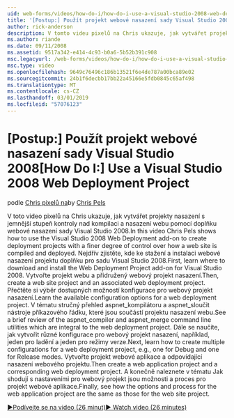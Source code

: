 ```yaml
---
uid: web-forms/videos/how-do-i/how-do-i-use-a-visual-studio-2008-web-deployment-project
title: '[Postup:] Použít projekt webové nasazení sady Visual Studio 2008 | Dokumentace Microsoftu'
author: rick-anderson
description: V tomto videu pixelů na Chris ukazuje, jak vytvářet projekty nasazení s jemnější stupeň kontroly nad jak pomocí doplňku Visual Studio 2008 webové nasazení...
ms.author: riande
ms.date: 09/11/2008
ms.assetid: 9517a342-e414-4c93-b0a6-5b52b391c908
msc.legacyurl: /web-forms/videos/how-do-i/how-do-i-use-a-visual-studio-2008-web-deployment-project
msc.type: video
ms.openlocfilehash: 9649c76496c186b13521f6e4de787a00bca89e02
ms.sourcegitcommit: 24b1f6decbb17bb22a45166e5fdb0845c65af498
ms.translationtype: MT
ms.contentlocale: cs-CZ
ms.lasthandoff: 03/01/2019
ms.locfileid: "57076123"
---
```

<a name="how-do-i-use-a-visual-studio-2008-web-deployment-project"></a><span data-ttu-id="c936f-103">[Postup:] Použít projekt webové nasazení sady Visual Studio 2008</span><span class="sxs-lookup"><span data-stu-id="c936f-103">[How Do I:] Use a Visual Studio 2008 Web Deployment Project</span></span>
====================
<span data-ttu-id="c936f-104">podle [Chris pixelů na](https://twitter.com/chrispels)</span><span class="sxs-lookup"><span data-stu-id="c936f-104">by [Chris Pels](https://twitter.com/chrispels)</span></span>

<span data-ttu-id="c936f-105">V toto video pixelů na Chris ukazuje, jak vytvářet projekty nasazení s jemnější stupeň kontroly nad kompilaci a nasazení webu pomocí doplňku webové nasazení sady Visual Studio 2008.</span><span class="sxs-lookup"><span data-stu-id="c936f-105">In this video Chris Pels shows how to use the Visual Studio 2008 Web Deployment add-on to create deployment projects with a finer degree of control over how a web site is compiled and deployed.</span></span> <span data-ttu-id="c936f-106">Nejdřív zjistěte, kde ke stažení a instalaci webové nasazení projektu doplňku pro sadu Visual Studio 2008.</span><span class="sxs-lookup"><span data-stu-id="c936f-106">First, learn where to download and install the Web Deployment Project add-on for Visual Studio 2008.</span></span> <span data-ttu-id="c936f-107">Vytvořte projekt webu a přidružený webový projekt nasazení.</span><span class="sxs-lookup"><span data-stu-id="c936f-107">Then, create a web site project and an associated web deployment project.</span></span> <span data-ttu-id="c936f-108">Přečtěte si výběr dostupných možností konfigurace pro webový projekt nasazení.</span><span class="sxs-lookup"><span data-stu-id="c936f-108">Learn the available configuration options for a web deployment project.</span></span> <span data-ttu-id="c936f-109">V tématu stručný přehled aspnet\_kompilátoru a aspnet\_sloučit nástroje příkazového řádku, které jsou součástí projektu nasazení webu.</span><span class="sxs-lookup"><span data-stu-id="c936f-109">See a brief review of the aspnet\_compiler and aspnet\_merge command line utilities which are integral to the web deployment project.</span></span> <span data-ttu-id="c936f-110">Dále se naučíte, jak vytvořit různé konfigurace pro webový projekt nasazení, například, jeden pro ladění a jeden pro režimy verze.</span><span class="sxs-lookup"><span data-stu-id="c936f-110">Next, learn how to create multiple configurations for a web deployment project, e.g., one for Debug and one for Release modes.</span></span> <span data-ttu-id="c936f-111">Vytvořte projekt webové aplikace a odpovídající nasazení webového projektu.</span><span class="sxs-lookup"><span data-stu-id="c936f-111">Then create a web application project and a corresponding web deployment project.</span></span> <span data-ttu-id="c936f-112">A konečně naleznete v tématu Jak shodují s nastaveními pro webový projekt jsou možnosti a proces pro projekt webové aplikace.</span><span class="sxs-lookup"><span data-stu-id="c936f-112">Finally, see how the options and process for the web application project are the same as those for the web site project.</span></span>

[<span data-ttu-id="c936f-113">&#9654;Podívejte se na video (26 minut)</span><span class="sxs-lookup"><span data-stu-id="c936f-113">&#9654; Watch video (26 minutes)</span></span>](https://channel9.msdn.com/Blogs/ASP-NET-Site-Videos/how-do-i-use-a-visual-studio-2008-web-deployment-project)

